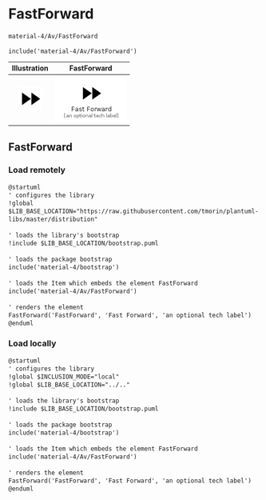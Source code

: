 # FastForward


```text
material-4/Av/FastForward
```

```text
include('material-4/Av/FastForward')
```



| Illustration | FastForward |
| :---: | :---: |
| ![illustration for Illustration](../../material-4/Av/FastForward.png) | ![illustration for FastForward](../../material-4/Av/FastForward.Local.png) |




## FastForward

### Load remotely
```plantuml
@startuml
' configures the library
!global $LIB_BASE_LOCATION="https://raw.githubusercontent.com/tmorin/plantuml-libs/master/distribution"

' loads the library's bootstrap
!include $LIB_BASE_LOCATION/bootstrap.puml

' loads the package bootstrap
include('material-4/bootstrap')

' loads the Item which embeds the element FastForward
include('material-4/Av/FastForward')

' renders the element
FastForward('FastForward', 'Fast Forward', 'an optional tech label')
@enduml
```

### Load locally
```plantuml
@startuml
' configures the library
!global $INCLUSION_MODE="local"
!global $LIB_BASE_LOCATION="../.."

' loads the library's bootstrap
!include $LIB_BASE_LOCATION/bootstrap.puml

' loads the package bootstrap
include('material-4/bootstrap')

' loads the Item which embeds the element FastForward
include('material-4/Av/FastForward')

' renders the element
FastForward('FastForward', 'Fast Forward', 'an optional tech label')
@enduml
```

